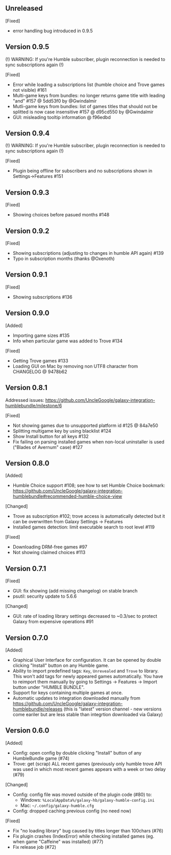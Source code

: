 ## Unreleased

[Fixed]
- error handling bug introduced in 0.9.5

## Version 0.9.5
(!) WARNING: If you're Humble subscriber, plugin reconnection is needed to sync subscriptions again (!)

[Fixed]
- Error while loading a subscriptions list (humble choice and Trove games not visible) #161
- Multi-game keys from bundles: no longer returns game title with leading "and" #157 @ 5dd53f0 by @Gwindalmir
- Mutli-game keys from bundles: list of games titles that should not be splitted is now case insensitive #157 @ d95cd550 by @Gwindalmir
- GUI: misleading tooltip information @ f96edbd

## Version 0.9.4
(!) WARNING: If you're Humble subscriber, plugin reconnection is needed to sync subscriptions again (!)

[Fixed]
- Plugin being offline for subscribers and no subscriptions shown in Settings->Features #151

## Version 0.9.3

[Fixed]
- Showing choices before pasued months #148

## Version 0.9.2

[Fixed]
- Showing subscriptions (adjusting to changes in humble API again) #139
- Typo in subscription months (thanks @Oxenoth)

## Version 0.9.1

[Fixed]
- Showing subscriptions #136
## Version 0.9.0

[Added]
- Importing game sizes #135
- Info when particular game was added to Trove #134

[Fixed]
- Getting Trove games #133
- Loading GUI on Mac by removing non UTF8 character from CHANGELOG @ 9478b62


## Version 0.8.1
Addressed issues: https://github.com/UncleGoogle/galaxy-integration-humblebundle/milestone/6

[Fixed]
- Not showing games due to unsupported platform id #125 @ 84a7e50
- Splitting multigame key by using blacklist #124
- Show Install button for all keys #132
- Fix failing on parsing installed games when non-local uninstaller is used ("Blades of Avernum" case) #127

## Version 0.8.0

[Added]
- Humble Choice support #108; see how to set Humble Choice bookmark:
https://github.com/UncleGoogle/galaxy-integration-humblebundle#recommended-humble-choice-view

[Changed]
- Trove as subscription #102; trove access is automatically detected but it can be overwritten from Galaxy Settings -> Features
- Installed games detection: limit executable search to root level #119

[Fixed]
- Downloading DRM-free games #97
- Not showing claimed choices #113


## Version 0.7.1

[Fixed]
- GUI: fix showing (add missing changelog) on stable branch
- psutil: security update to 5.6.6

[Changed]
- GUI: rate of loading library settings decreased to ~0.3/sec to protect Galaxy from expensive operations #91

## Version 0.7.0

[Added]
- Graphical User Interface for configuration. It can be opened by double clicking "Install" button on any Humble game.
- Ability to import predefined tags: `Key`, `Unrevealed` and `Trove` to library. This won't add tags for newly appeared games automatically. You have to reimport them manually by going to Settings -> Features -> Import button under "HUMBLE BUNDLE".
- Support for keys containing multiple games at once.
- Automatic updates to integration downloaded manually from https://github.com/UncleGoogle/galaxy-integration-humblebundle/releases (this is "latest" version channel - new versions come eariler but are less stable than integrtion downloaded via Galaxy)

## Version 0.6.0

[Added]
- Config: open config by double clicking "Install" button of any HumbleBundle game (#74)
- Trove: get (scrap) ALL recent games (previously only humble trove API was used in which most recent games appears with a week or two delay (#79)

[Changed]
- Config: config file was moved outside of the plugin code (#80) to:
    - Windows: `%LocalAppData%/galaxy-hb/galaxy-humble-config.ini`
    - Mac: `~/.config/galaxy-humble.cfg`
- Config: dropped caching previous config (no need now)

[Fixed]
- Fix "no loading library" bug caused by titles longer than 100chars (#76)
- Fix plugin crashes (IndexError) while checking installed games (eg. when game "Caffeine" was installed) (#77)
- Fix release job (#72)